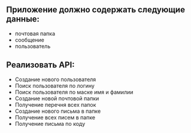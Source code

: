 ## Приложение должно содержать следующие данные:
- почтовая папка
- сообщение
- пользователь

## Реализовать API:
- Создание нового пользователя
- Поиск пользователя по логину
- Поиск пользователя по маске имя и фамилии
- Создание новой почтовой папки
- Получение перечня всех папок
- Создание нового письма в папке
- Получение всех писем в папке
- Получение письма по коду